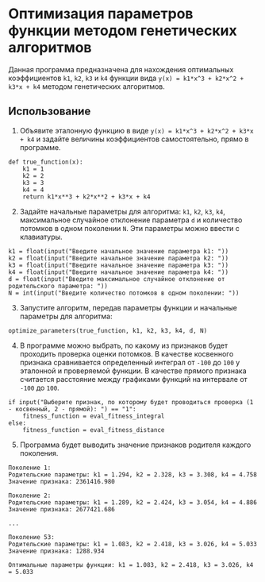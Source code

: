 # Оптимизация параметров функции методом генетических алгоритмов

Данная программа предназначена для нахождения оптимальных коэффициентов `k1`, `k2`, `k3` и `k4` функции вида `y(x) = k1*x^3 + k2*x^2 + k3*x + k4` методом генетических алгоритмов.

## Использование

1. Объявите эталонную функцию в виде `y(x) = k1*x^3 + k2*x^2 + k3*x + k4` и задайте величины коэффициентов самостоятельно, прямо в программе.

```
def true_function(x):
    k1 = 1
    k2 = 2
    k3 = 3
    k4 = 4
    return k1*x**3 + k2*x**2 + k3*x + k4
```

2. Задайте начальные параметры для алгоритма: `k1`, `k2`, `k3`, `k4`, максимальное случайное отклонение параметра `d` и количество потомков в одном поколении `N`. Эти параметры можно ввести с клавиатуры.

```
k1 = float(input("Введите начальное значение параметра k1: "))
k2 = float(input("Введите начальное значение параметра k2: "))
k3 = float(input("Введите начальное значение параметра k3: "))
k4 = float(input("Введите начальное значение параметра k4: "))
d = float(input("Введите максимальное случайное отклонение от родительского параметра: "))
N = int(input("Введите количество потомков в одном поколении: "))
```

3. Запустите алгоритм, передав параметры функции и начальные параметры для алгоритма:

```
optimize_parameters(true_function, k1, k2, k3, k4, d, N)
```

4. В программе можно выбрать, по какому из признаков будет проходить проверка оценки потомков. В качестве косвенного признака сравнивается определенный интеграл от `-100` до `100` у эталонной и проверяемой функции. В качестве прямого признака считается расстояние между графиками функций на интервале от `-100` до `100`.

```
if input("Выберите признак, по которому будет проводиться проверка (1 - косвенный, 2 - прямой): ") == "1":
    fitness_function = eval_fitness_integral
else:
    fitness_function = eval_fitness_distance
```

5. Программа будет выводить значение признаков родителя каждого поколения.

```
Поколение 1:
Родительские параметры: k1 = 1.294, k2 = 2.328, k3 = 3.308, k4 = 4.758
Значение признака: 2361416.980

Поколение 2:
Родительские параметры: k1 = 1.289, k2 = 2.424, k3 = 3.054, k4 = 4.886
Значение признака: 2677421.686

...

Поколение 53:
Родительские параметры: k1 = 1.083, k2 = 2.418, k3 = 3.026, k4 = 5.033
Значение признака: 1288.934

Оптимальные параметры функции: k1 = 1.083, k2 = 2.418, k3 = 3.026, k4 = 5.033
```
